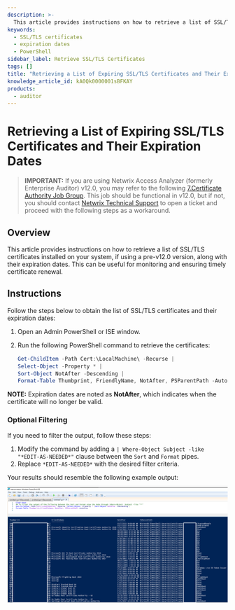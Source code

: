 ```yaml
---
description: >-
  This article provides instructions on how to retrieve a list of SSL/TLS certificates installed on your system, along with their expiration dates.
keywords:
  - SSL/TLS certificates
  - expiration dates
  - PowerShell
sidebar_label: Retrieve SSL/TLS Certificates
tags: []
title: "Retrieving a List of Expiring SSL/TLS Certificates and Their Expiration Dates"
knowledge_article_id: kA0Qk0000001sBFKAY
products:
  - auditor
---
```


# Retrieving a List of Expiring SSL/TLS Certificates and Their Expiration Dates

> **IMPORTANT:** If you are using Netwrix Access Analyzer (formerly Enterprise Auditor) v12.0, you may refer to the following [7.Certificate Authority Job Group](/docs/accessanalyzer/12.0/solutions/activedirectory/certificateauthority/overview). This job should be functional in v12.0, but if not, you should contact [Netwrix Technical Support](https://www.netwrix.com/support.html) to open a ticket and proceed with the following steps as a workaround.

## Overview

This article provides instructions on how to retrieve a list of SSL/TLS certificates installed on your system, if using a pre-v12.0 version, along with their expiration dates. This can be useful for monitoring and ensuring timely certificate renewal.

## Instructions

Follow the steps below to obtain the list of SSL/TLS certificates and their expiration dates:

1. Open an Admin PowerShell or ISE window.
2. Run the following PowerShell command to retrieve the certificates:

   ```powershell
   Get-ChildItem -Path Cert:\LocalMachine\ -Recurse |
   Select-Object -Property * |
   Sort-Object NotAfter -Descending |
   Format-Table Thumbprint, FriendlyName, NotAfter, PSParentPath -AutoSize
   ```

**NOTE:** Expiration dates are noted as **NotAfter**, which indicates when the certificate will no longer be valid.

### Optional Filtering

If you need to filter the output, follow these steps:

1. Modify the command by adding a `| Where-Object Subject -like "*EDIT-AS-NEEDED*"` clause between the `Sort` and `Format` pipes.
2. Replace `*EDIT-AS-NEEDED*` with the desired filter criteria.

Your results should resemble the following example output:

![Example output showing a table of certificates with their thumbprints, friendly names, expiration dates, and parent paths](./images/servlet_image_a39f37f6c350.png)